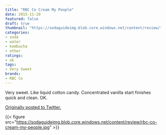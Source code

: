 ```yaml
---
title: "RBC Co Cream My People"
date: 2015-11-20
featured: false
draft: true
thumbnail: "https://sodaguideimg.blob.core.windows.net/content/review/thumbs/rbc-co-cream-my-people.jpg"
categories:
- soda
- water
- kombucha
- other
ratings:
- ok
tags:
- Very Sweet
brands:
- RBC Co
---
```


Very sweet. Like liquid cotton candy. Concentrated vanilla start finishes quick and clean. OK.

[Originally posted to Twitter.](https://twitter.com/Cavorter/status/667772864888598528)

{{< figure src="https://sodaguideimg.blob.core.windows.net/content/review/rbc-co-cream-my-people.jpg" >}}

